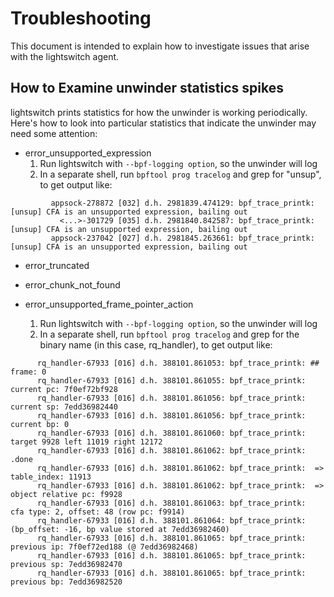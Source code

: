 # Troubleshooting

This document is intended to explain how to investigate issues that arise with
the lightswitch agent.

## How to Examine unwinder statistics spikes

lightswitch prints statistics for how the unwinder is working periodically.
Here's how to look into particular statistics that indicate the unwinder
may need some attention:

* error_unsupported_expression
    1. Run lightswitch with `--bpf-logging option`, so the unwinder will log
    2. In a separate shell, run `bpftool prog tracelog` and grep for "unsup", to get output like:
```
         appsock-278872 [032] d.h. 2981839.474129: bpf_trace_printk: [unsup] CFA is an unsupported expression, bailing out
           <...>-301729 [035] d.h. 2981840.842587: bpf_trace_printk: [unsup] CFA is an unsupported expression, bailing out
         appsock-237042 [027] d.h. 2981845.263661: bpf_trace_printk: [unsup] CFA is an unsupported expression, bailing out
```

* error_truncated
* error_chunk_not_found

* error_unsupported_frame_pointer_action
    1. Run lightswitch with `--bpf-logging option`, so the unwinder will log
    2. In a separate shell, run `bpftool prog tracelog` and grep for the binary
       name (in this case, rq_handler), to get output like:
```
      rq_handler-67933 [016] d.h. 388101.861053: bpf_trace_printk: ## frame: 0
      rq_handler-67933 [016] d.h. 388101.861055: bpf_trace_printk: 	current pc: 7f0ef72bf928
      rq_handler-67933 [016] d.h. 388101.861056: bpf_trace_printk: 	current sp: 7edd36982440
      rq_handler-67933 [016] d.h. 388101.861056: bpf_trace_printk: 	current bp: 0
      rq_handler-67933 [016] d.h. 388101.861060: bpf_trace_printk: target 9928 left 11019 right 12172
      rq_handler-67933 [016] d.h. 388101.861062: bpf_trace_printk: 	.done
      rq_handler-67933 [016] d.h. 388101.861062: bpf_trace_printk: 	=> table_index: 11913
      rq_handler-67933 [016] d.h. 388101.861062: bpf_trace_printk: 	=> object relative pc: f9928
      rq_handler-67933 [016] d.h. 388101.861063: bpf_trace_printk: 	cfa type: 2, offset: 48 (row pc: f9914)
      rq_handler-67933 [016] d.h. 388101.861064: bpf_trace_printk: 	(bp_offset: -16, bp value stored at 7edd36982460)
      rq_handler-67933 [016] d.h. 388101.861065: bpf_trace_printk: 	previous ip: 7f0ef72ed188 (@ 7edd36982468)
      rq_handler-67933 [016] d.h. 388101.861065: bpf_trace_printk: 	previous sp: 7edd36982470
      rq_handler-67933 [016] d.h. 388101.861065: bpf_trace_printk: 	previous bp: 7edd36982520
```
